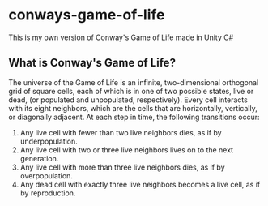 # conways-game-of-life
This is my own version of Conway's Game of Life made in Unity C#

## What is Conway's Game of Life?
 The universe of the Game of Life is an infinite, two-dimensional orthogonal grid of square
 cells, each of which is in one of two possible states, live or dead, (or populated and
 unpopulated, respectively). Every cell interacts with its eight neighbors, which are the cells
 that are horizontally, vertically, or diagonally adjacent. At each step in time, the following
 transitions occur:
 1. Any live cell with fewer than two live neighbors dies, as if by underpopulation.
 2. Any live cell with two or three live neighbors lives on to the next generation.
 3. Any live cell with more than three live neighbors dies, as if by overpopulation.
 4. Any dead cell with exactly three live neighbors becomes a live cell, as if by reproduction.